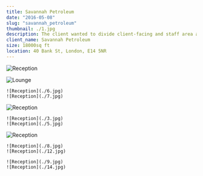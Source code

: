 ```yaml
---
title: Savannah Petroleum
date: "2016-05-08"
slug: "savannah_petroleum"
thumbnail: ./1.jpg
description: The client wanted to divide client-facing and staff area and accommodate additional space for visitors. Main goals were improving collaboration amongst the staff by switching to a open-plan area.
client_name: Savannah Petroleum
size: 18000sq ft
location: 40 Bank St, London, E14 5NR
---
```

<div class="kg-card kg-image-card kg-width-wide">

![Reception](./2.jpg)


![Lounge](./4.jpg)

```grid|2
![Reception](./6.jpg)
![Reception](./7.jpg)
```
![Reception](./11.jpg)

```grid|2
![Reception](./3.jpg)
![Reception](./5.jpg)
```
![Reception](./13.jpg)

```grid|2
![Reception](./8.jpg)
![Reception](./12.jpg)
```

```grid|2
![Reception](./9.jpg)
![Reception](./14.jpg)
```

</div>